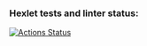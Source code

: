 ### Hexlet tests and linter status:
[![Actions Status](https://github.com/georg-remer/python-project-lvl3/workflows/hexlet-check/badge.svg)](https://github.com/georg-remer/python-project-lvl3/actions)